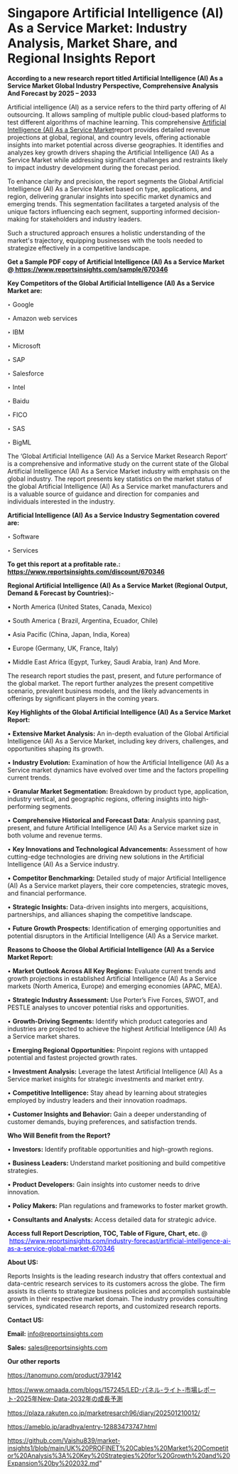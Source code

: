 # Singapore Artificial Intelligence (AI) As a Service Market: Industry Analysis, Market Share, and Regional Insights Report

<strong>According to a new research report titled Artificial Intelligence (AI) As a Service Market Global Industry Perspective, Comprehensive Analysis And Forecast by 2025 – 2033</strong>

Artificial intelligence (AI) as a service refers to the third party offering of AI outsourcing. It allows sampling of multiple public cloud-based platforms to test different algorithms of machine learning. This comprehensive <a href=https://www.reportsinsights.com/sample/670346>Artificial Intelligence (AI) As a Service Market</a>report provides detailed revenue projections at global, regional, and country levels, offering actionable insights into market potential across diverse geographies. It identifies and analyzes key growth drivers shaping the Artificial Intelligence (AI) As a Service Market while addressing significant challenges and restraints likely to impact industry development during the forecast period.

To enhance clarity and precision, the report segments the Global Artificial Intelligence (AI) As a Service Market based on type, applications, and region, delivering granular insights into specific market dynamics and emerging trends. This segmentation facilitates a targeted analysis of the unique factors influencing each segment, supporting informed decision-making for stakeholders and industry leaders.

Such a structured approach ensures a holistic understanding of the market's trajectory, equipping businesses with the tools needed to strategize effectively in a competitive landscape.

<strong>Get a Sample PDF copy of Artificial Intelligence (AI) As a Service Market </strong><strong>@<a href=https://www.reportsinsights.com/sample/670346 style=color:#0000ff;> https://www.reportsinsights.com/sample/670346</a></strong></font>

<strong>Key Competitors of the Global Artificial Intelligence (AI) As a Service Market are:</strong>

‣ Google

‣ Amazon web services

‣ IBM

‣ Microsoft

‣ SAP

‣ Salesforce

‣ Intel

‣ Baidu

‣ FICO

‣ SAS

‣ BigML

The ‘Global Artificial Intelligence (AI) As a Service Market Research Report’ is a comprehensive and informative study on the current state of the Global Artificial Intelligence (AI) As a Service Market industry with emphasis on the global industry. The report presents key statistics on the market status of the global Artificial Intelligence (AI) As a Service market manufacturers and is a valuable source of guidance and direction for companies and individuals interested in the industry.

<strong>Artificial Intelligence (AI) As a Service Industry Segmentation covered are:</strong>

‣ Software

‣ Services

<strong>To get this report at a profitable rate.: <a href=https://www.reportsinsights.com/discount/670346 style=color:#0000ff;>https://www.reportsinsights.com/discount/670346</a></strong></font>

<strong>Regional Artificial Intelligence (AI) As a Service Market (Regional Output, Demand &amp; Forecast by Countries):-</strong>

• North America (United States, Canada, Mexico)

• South America ( Brazil, Argentina, Ecuador, Chile)

• Asia Pacific (China, Japan, India, Korea)

• Europe (Germany, UK, France, Italy)

• Middle East Africa (Egypt, Turkey, Saudi Arabia, Iran) And More.

The research report studies the past, present, and future performance of the global market. The report further analyzes the present competitive scenario, prevalent business models, and the likely advancements in offerings by significant players in the coming years.

<strong>Key Highlights of the Global Artificial Intelligence (AI) As a Service Market Report:</strong>

• <strong>Extensive Market Analysis:</strong> An in-depth evaluation of the Global Artificial Intelligence (AI) As a Service Market, including key drivers, challenges, and opportunities shaping its growth.

• <strong>Industry Evolution:</strong> Examination of how the Artificial Intelligence (AI) As a Service market dynamics have evolved over time and the factors propelling current trends.

• <strong>Granular Market Segmentation:</strong> Breakdown by product type, application, industry vertical, and geographic regions, offering insights into high-performing segments.

• <strong>Comprehensive Historical and Forecast Data:</strong> Analysis spanning past, present, and future Artificial Intelligence (AI) As a Service market size in both volume and revenue terms.

• <strong>Key Innovations and Technological Advancements:</strong> Assessment of how cutting-edge technologies are driving new solutions in the Artificial Intelligence (AI) As a Service industry.

• <strong>Competitor Benchmarking:</strong> Detailed study of major Artificial Intelligence (AI) As a Service market players, their core competencies, strategic moves, and financial performance.

• <strong>Strategic Insights:</strong> Data-driven insights into mergers, acquisitions, partnerships, and alliances shaping the competitive landscape.

• <strong>Future Growth Prospects:</strong> Identification of emerging opportunities and potential disruptors in the Artificial Intelligence (AI) As a Service market.

<strong>Reasons to Choose the Global Artificial Intelligence (AI) As a Service Market Report:</strong>

• <strong>Market Outlook Across All Key Regions:</strong> Evaluate current trends and growth projections in established Artificial Intelligence (AI) As a Service markets (North America, Europe) and emerging economies (APAC, MEA).

• <strong>Strategic Industry Assessment:</strong> Use Porter’s Five Forces, SWOT, and PESTLE analyses to uncover potential risks and opportunities.

• <strong>Growth-Driving Segments:</strong> Identify which product categories and industries are projected to achieve the highest Artificial Intelligence (AI) As a Service market shares.

• <strong>Emerging Regional Opportunities:</strong> Pinpoint regions with untapped potential and fastest projected growth rates.

• <strong>Investment Analysis:</strong> Leverage the latest Artificial Intelligence (AI) As a Service market insights for strategic investments and market entry.

• <strong>Competitive Intelligence:</strong> Stay ahead by learning about strategies employed by industry leaders and their innovation roadmaps.

• <strong>Customer Insights and Behavior:</strong> Gain a deeper understanding of customer demands, buying preferences, and satisfaction trends.

<strong>Who Will Benefit from the Report?</strong>

• <strong>Investors:</strong> Identify profitable opportunities and high-growth regions.

• <strong>Business Leaders:</strong> Understand market positioning and build competitive strategies.

• <strong>Product Developers:</strong> Gain insights into customer needs to drive innovation.

• <strong>Policy Makers:</strong> Plan regulations and frameworks to foster market growth.

• <strong>Consultants and Analysts:</strong> Access detailed data for strategic advice.
</ul>
<strong>Access full Report Description, TOC, Table of Figure, Chart, etc. </strong>@  <a href=https://www.reportsinsights.com/industry-forecast/artificial-intelligence-ai-as-a-service-global-market-670346 style=color:#0000ff;>https://www.reportsinsights.com/industry-forecast/artificial-intelligence-ai-as-a-service-global-market-670346</a></font>

<strong><strong>About US</strong>:</strong>

Reports Insights is the leading research industry that offers contextual and data-centric research services to its customers across the globe. The firm assists its clients to strategize business policies and accomplish sustainable growth in their respective market domain. The industry provides consulting services, syndicated research reports, and customized research reports.

<strong>Contact US:</strong>

<p class=""""><b>Email:</b> <a href=mailto:info@reportsinsights.com>info@reportsinsights.com</a></p>
<p class=""""><b>Sales:</b> <a href=mailto:sales@reportsinsights.com>sales@reportsinsights.com</a></p>

<strong>Our other reports</strong>

<a href=https://tanomuno.com/product/379142>https://tanomuno.com/product/379142</a>

<a href=https://www.omaada.com/blogs/157245/LED-パネル-ライト-市場レポート-2025年New-Data-2032年の成長予測>https://www.omaada.com/blogs/157245/LED-パネル-ライト-市場レポート-2025年New-Data-2032年の成長予測</a>

<a href=https://plaza.rakuten.co.jp/marketresarch96/diary/202501210012/>https://plaza.rakuten.co.jp/marketresarch96/diary/202501210012/</a>

<a href=https://ameblo.jp/aradhya/entry-12883473747.html>https://ameblo.jp/aradhya/entry-12883473747.html</a>

<a href=https://github.com/Vaishu839/market-insights1/blob/main/UK%20PROFINET%20Cables%20Market%20Competitor%20Analysis%3A%20Key%20Strategies%20for%20Growth%20and%20Expansion%20by%202032.md>https://github.com/Vaishu839/market-insights1/blob/main/UK%20PROFINET%20Cables%20Market%20Competitor%20Analysis%3A%20Key%20Strategies%20for%20Growth%20and%20Expansion%20by%202032.md</a>"
